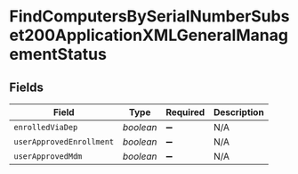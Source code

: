 # FindComputersBySerialNumberSubset200ApplicationXMLGeneralManagementStatus


## Fields

| Field                    | Type                     | Required                 | Description              |
| ------------------------ | ------------------------ | ------------------------ | ------------------------ |
| `enrolledViaDep`         | *boolean*                | :heavy_minus_sign:       | N/A                      |
| `userApprovedEnrollment` | *boolean*                | :heavy_minus_sign:       | N/A                      |
| `userApprovedMdm`        | *boolean*                | :heavy_minus_sign:       | N/A                      |